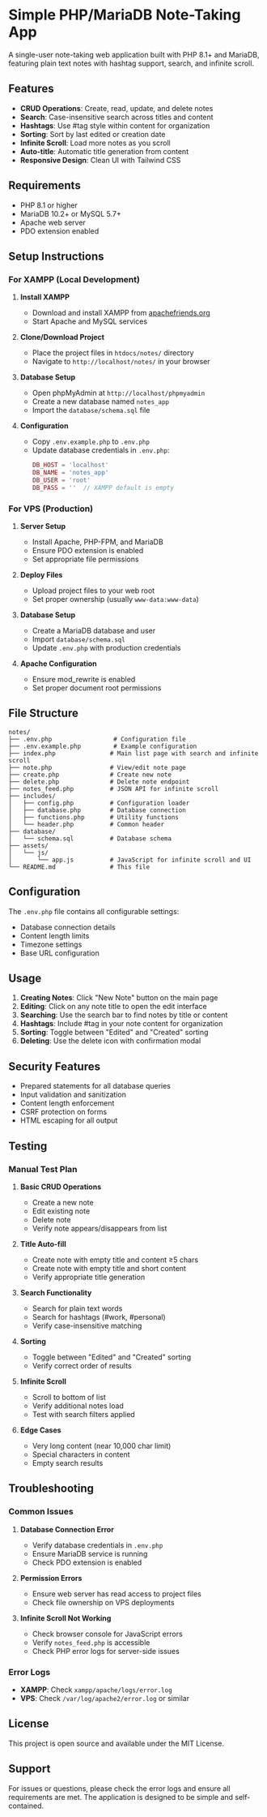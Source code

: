 # Simple PHP/MariaDB Note-Taking App

A single-user note-taking web application built with PHP 8.1+ and MariaDB, featuring plain text notes with hashtag support, search, and infinite scroll.

## Features

- **CRUD Operations**: Create, read, update, and delete notes
- **Search**: Case-insensitive search across titles and content
- **Hashtags**: Use #tag style within content for organization
- **Sorting**: Sort by last edited or creation date
- **Infinite Scroll**: Load more notes as you scroll
- **Auto-title**: Automatic title generation from content
- **Responsive Design**: Clean UI with Tailwind CSS

## Requirements

- PHP 8.1 or higher
- MariaDB 10.2+ or MySQL 5.7+
- Apache web server
- PDO extension enabled

## Setup Instructions

### For XAMPP (Local Development)

1. **Install XAMPP**
   - Download and install XAMPP from [apachefriends.org](https://www.apachefriends.org/)
   - Start Apache and MySQL services

2. **Clone/Download Project**
   - Place the project files in `htdocs/notes/` directory
   - Navigate to `http://localhost/notes/` in your browser

3. **Database Setup**
   - Open phpMyAdmin at `http://localhost/phpmyadmin`
   - Create a new database named `notes_app`
   - Import the `database/schema.sql` file

4. **Configuration**
   - Copy `.env.example.php` to `.env.php`
   - Update database credentials in `.env.php`:
     ```php
     DB_HOST = 'localhost'
     DB_NAME = 'notes_app'
     DB_USER = 'root'
     DB_PASS = ''  // XAMPP default is empty
     ```

### For VPS (Production)

1. **Server Setup**
   - Install Apache, PHP-FPM, and MariaDB
   - Ensure PDO extension is enabled
   - Set appropriate file permissions

2. **Deploy Files**
   - Upload project files to your web root
   - Set proper ownership (usually `www-data:www-data`)

3. **Database Setup**
   - Create a MariaDB database and user
   - Import `database/schema.sql`
   - Update `.env.php` with production credentials

4. **Apache Configuration**
   - Ensure mod_rewrite is enabled
   - Set proper document root permissions

## File Structure

```
notes/
├── .env.php                 # Configuration file
├── .env.example.php         # Example configuration
├── index.php               # Main list page with search and infinite scroll
├── note.php                # View/edit note page
├── create.php              # Create new note
├── delete.php              # Delete note endpoint
├── notes_feed.php          # JSON API for infinite scroll
├── includes/
│   ├── config.php          # Configuration loader
│   ├── database.php        # Database connection
│   ├── functions.php       # Utility functions
│   └── header.php          # Common header
├── database/
│   └── schema.sql          # Database schema
├── assets/
│   └── js/
│       └── app.js          # JavaScript for infinite scroll and UI
└── README.md               # This file
```

## Configuration

The `.env.php` file contains all configurable settings:

- Database connection details
- Content length limits
- Timezone settings
- Base URL configuration

## Usage

1. **Creating Notes**: Click "New Note" button on the main page
2. **Editing**: Click on any note title to open the edit interface
3. **Searching**: Use the search bar to find notes by title or content
4. **Hashtags**: Include #tag in your note content for organization
5. **Sorting**: Toggle between "Edited" and "Created" sorting
6. **Deleting**: Use the delete icon with confirmation modal

## Security Features

- Prepared statements for all database queries
- Input validation and sanitization
- Content length enforcement
- CSRF protection on forms
- HTML escaping for all output

## Testing

### Manual Test Plan

1. **Basic CRUD Operations**
   - Create a new note
   - Edit existing note
   - Delete note
   - Verify note appears/disappears from list

2. **Title Auto-fill**
   - Create note with empty title and content ≥5 chars
   - Create note with empty title and short content
   - Verify appropriate title generation

3. **Search Functionality**
   - Search for plain text words
   - Search for hashtags (#work, #personal)
   - Verify case-insensitive matching

4. **Sorting**
   - Toggle between "Edited" and "Created" sorting
   - Verify correct order of results

5. **Infinite Scroll**
   - Scroll to bottom of list
   - Verify additional notes load
   - Test with search filters applied

6. **Edge Cases**
   - Very long content (near 10,000 char limit)
   - Special characters in content
   - Empty search results

## Troubleshooting

### Common Issues

1. **Database Connection Error**
   - Verify database credentials in `.env.php`
   - Ensure MariaDB service is running
   - Check PDO extension is enabled

2. **Permission Errors**
   - Ensure web server has read access to project files
   - Check file ownership on VPS deployments

3. **Infinite Scroll Not Working**
   - Check browser console for JavaScript errors
   - Verify `notes_feed.php` is accessible
   - Check PHP error logs for server-side issues

### Error Logs

- **XAMPP**: Check `xampp/apache/logs/error.log`
- **VPS**: Check `/var/log/apache2/error.log` or similar

## License

This project is open source and available under the MIT License.

## Support

For issues or questions, please check the error logs and ensure all requirements are met. The application is designed to be simple and self-contained.
